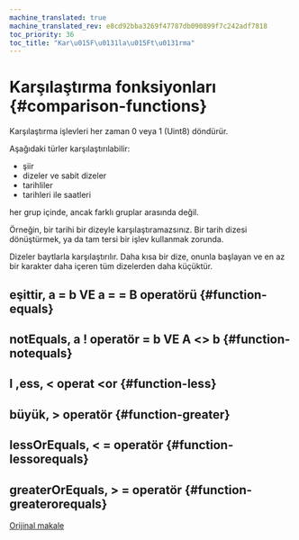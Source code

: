 ```yaml
---
machine_translated: true
machine_translated_rev: e8cd92bba3269f47787db090899f7c242adf7818
toc_priority: 36
toc_title: "Kar\u015F\u0131la\u015Ft\u0131rma"
---
```


# Karşılaştırma fonksiyonları {#comparison-functions}

Karşılaştırma işlevleri her zaman 0 veya 1 (Uint8) döndürür.

Aşağıdaki türler karşılaştırılabilir:

-   şiir
-   dizeler ve sabit dizeler
-   tarihliler
-   tarihleri ile saatleri

her grup içinde, ancak farklı gruplar arasında değil.

Örneğin, bir tarihi bir dizeyle karşılaştıramazsınız. Bir tarih dizesi dönüştürmek, ya da tam tersi bir işlev kullanmak zorunda.

Dizeler baytlarla karşılaştırılır. Daha kısa bir dize, onunla başlayan ve en az bir karakter daha içeren tüm dizelerden daha küçüktür.

## eşittir, a = b VE a = = B operatörü {#function-equals}

## notEquals, a ! operatör = b VE A \<\> b {#function-notequals}

## l ,ess, \< operat \<or {#function-less}

## büyük, \> operatör {#function-greater}

## lessOrEquals, \< = operatör {#function-lessorequals}

## greaterOrEquals, \> = operatör {#function-greaterorequals}

[Orijinal makale](https://clickhouse.tech/docs/en/query_language/functions/comparison_functions/) <!--hide-->
